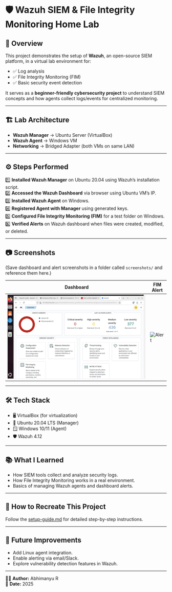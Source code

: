 # 🛡️ Wazuh SIEM & File Integrity Monitoring Home Lab

## 📌 Overview
This project demonstrates the setup of **Wazuh**, an open-source SIEM platform, in a virtual lab environment for:
- ✅ Log analysis
- ✅ File Integrity Monitoring (FIM)
- ✅ Basic security event detection

It serves as a **beginner-friendly cybersecurity project** to understand SIEM concepts and how agents collect logs/events for centralized monitoring.

---

## 🏗️ Lab Architecture
- **Wazuh Manager** → Ubuntu Server (VirtualBox)
- **Wazuh Agent** → Windows VM
- **Networking** → Bridged Adapter (both VMs on same LAN)

---

## ⚙️ Steps Performed
1️⃣ **Installed Wazuh Manager** on Ubuntu 20.04 using Wazuh’s installation script.  
2️⃣ **Accessed the Wazuh Dashboard** via browser using Ubuntu VM’s IP.  
3️⃣ **Installed Wazuh Agent** on Windows.  
4️⃣ **Registered Agent with Manager** using generated keys.  
5️⃣ **Configured File Integrity Monitoring (FIM)** for a test folder on Windows.  
6️⃣ **Verified Alerts** on Wazuh dashboard when files were created, modified, or deleted.

---

## 📷 Screenshots
(Save dashboard and alert screenshots in a folder called `screenshots/` and reference them here.)

| Dashboard | FIM Alert |
|-----------|-----------|
| ![Dashboard](screenshots/wazuh_dashboard1.jpg) | ![Alert](screenshots/fim-alert.png) |

---

## 🛠️ Tech Stack
- 🖥️ VirtualBox (for virtualization)
- 🐧 Ubuntu 20.04 LTS (Manager)
- 🪟 Windows 10/11 (Agent)
- 🛡️ Wazuh 4.12

---

## 📚 What I Learned
- How SIEM tools collect and analyze security logs.
- How File Integrity Monitoring works in a real environment.
- Basics of managing Wazuh agents and dashboard alerts.

---

## 🚀 How to Recreate This Project
Follow the [setup-guide.md](setup-guide.md) for detailed step-by-step instructions.

---

## 📌 Future Improvements
- Add Linux agent integration.
- Enable alerting via email/Slack.
- Explore vulnerability detection features in Wazuh.

---

👨‍💻 **Author:** Abhimanyu R  
📅 **Date:** 2025

